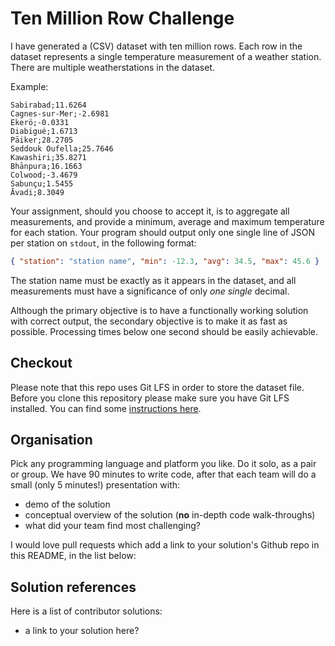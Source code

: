 # Ten Million Row Challenge

I have generated a (CSV) dataset with ten million rows. Each row in the dataset
represents a single temperature measurement of a weather station. There are
multiple weatherstations in the dataset.

Example:

```csv
Sabirabad;11.6264
Cagnes-sur-Mer;-2.6981
Ekerö;-0.0331
Diabigué;1.6713
Pāiker;28.2705
Seddouk Oufella;25.7646
Kawashiri;35.8271
Bhānpura;16.1663
Colwood;-3.4679
Sabunçu;1.5455
Āvadi;8.3049
```

Your assignment, should you choose to accept it, is to aggregate all measurements,
and provide a minimum, average and maximum temperature for each station. Your program
should output only one single line of JSON per station on `stdout`, in the
following format:

```json
{ "station": "station name", "min": -12.3, "avg": 34.5, "max": 45.6 }
```

The station name must be exactly as it appears in the dataset, and all measurements
must have a significance of only _one single_ decimal.

Although the primary objective is to have a functionally working solution with correct
output, the secondary objective is to make it as fast as possible. Processing times
below one second should be easily achievable.

## Checkout

Please note that this repo uses Git LFS in order to store the dataset file. Before you
clone this repository please make sure you have Git LFS installed. You can find some
[instructions here](https://docs.github.com/en/repositories/working-with-files/managing-large-files/installing-git-large-file-storage).

## Organisation

Pick any programming language and platform you like. Do it solo, as a pair or group.
We have 90 minutes to write code, after that each team will do a small (only 5 minutes!)
presentation with:

- demo of the solution
- conceptual overview of the solution (**no** in-depth code walk-throughs)
- what did your team find most challenging?

I would love pull requests which add a link to your solution's Github repo in this README,
in the list below:

## Solution references

Here is a list of contributor solutions:

- a link to your solution here?
